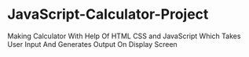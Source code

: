 # JavaScript-Calculator-Project
Making Calculator With Help Of HTML CSS and JavaScript Which Takes User Input And Generates Output On Display Screen
